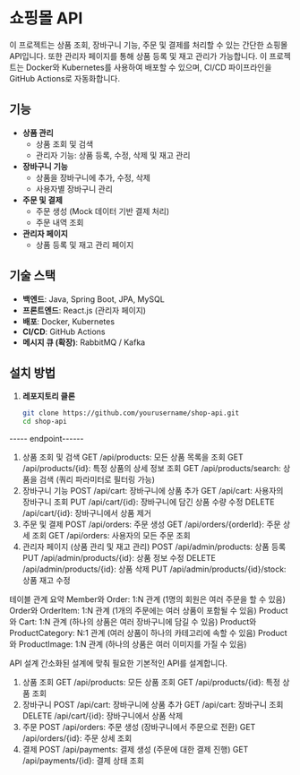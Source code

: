 # 쇼핑몰 API

이 프로젝트는 상품 조회, 장바구니 기능, 주문 및 결제를 처리할 수 있는 간단한 쇼핑몰 API입니다. 또한 관리자 페이지를 통해 상품 등록 및 재고 관리가 가능합니다. 이 프로젝트는 Docker와 Kubernetes를 사용하여 배포할 수 있으며, CI/CD 파이프라인을 GitHub Actions로 자동화합니다.

## 기능

- **상품 관리**
    - 상품 조회 및 검색
    - 관리자 기능: 상품 등록, 수정, 삭제 및 재고 관리
- **장바구니 기능**
    - 상품을 장바구니에 추가, 수정, 삭제
    - 사용자별 장바구니 관리
- **주문 및 결제**
    - 주문 생성 (Mock 데이터 기반 결제 처리)
    - 주문 내역 조회
- **관리자 페이지**
    - 상품 등록 및 재고 관리 페이지

## 기술 스택

- **백엔드**: Java, Spring Boot, JPA, MySQL
- **프론트엔드**: React.js (관리자 페이지)
- **배포**: Docker, Kubernetes
- **CI/CD**: GitHub Actions
- **메시지 큐 (확장)**: RabbitMQ / Kafka

## 설치 방법

1. **레포지토리 클론**

   ```bash
   git clone https://github.com/yourusername/shop-api.git
   cd shop-api
   

----- endpoint------

1. 상품 조회 및 검색
   GET /api/products: 모든 상품 목록을 조회
   GET /api/products/{id}: 특정 상품의 상세 정보 조회
   GET /api/products/search: 상품을 검색 (쿼리 파라미터로 필터링 가능)
2. 장바구니 기능
   POST /api/cart: 장바구니에 상품 추가
   GET /api/cart: 사용자의 장바구니 조회
   PUT /api/cart/{id}: 장바구니에 담긴 상품 수량 수정
   DELETE /api/cart/{id}: 장바구니에서 상품 제거
3. 주문 및 결제
      POST /api/orders: 주문 생성
      GET /api/orders/{orderId}: 주문 상세 조회
      GET /api/orders: 사용자의 모든 주문 조회
4. 관리자 페이지 (상품 관리 및 재고 관리)
      POST /api/admin/products: 상품 등록
      PUT /api/admin/products/{id}: 상품 정보 수정
      DELETE /api/admin/products/{id}: 상품 삭제
      PUT /api/admin/products/{id}/stock: 상품 재고 수정

테이블 관계 요약
Member와 Order: 1:N 관계 (1명의 회원은 여러 주문을 할 수 있음)
Order와 OrderItem: 1:N 관계 (1개의 주문에는 여러 상품이 포함될 수 있음)
Product와 Cart: 1:N 관계 (하나의 상품은 여러 장바구니에 담길 수 있음)
Product와 ProductCategory: N:1 관계 (여러 상품이 하나의 카테고리에 속할 수 있음)
Product와 ProductImage: 1:N 관계 (하나의 상품은 여러 이미지를 가질 수 있음)


API 설계
간소화된 설계에 맞춰 필요한 기본적인 API를 설계합니다.

1. 상품 조회
   GET /api/products: 모든 상품 조회
   GET /api/products/{id}: 특정 상품 조회
2. 장바구니
   POST /api/cart: 장바구니에 상품 추가
   GET /api/cart: 장바구니 조회
   DELETE /api/cart/{id}: 장바구니에서 상품 삭제
3. 주문
   POST /api/orders: 주문 생성 (장바구니에서 주문으로 전환)
   GET /api/orders/{id}: 주문 상세 조회
4. 결제
   POST /api/payments: 결제 생성 (주문에 대한 결제 진행)
   GET /api/payments/{id}: 결제 상태 조회